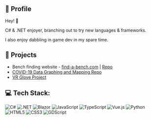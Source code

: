 ## 👤 Profile
Hey! 👋

C# & .NET enjoyer, branching out to try new languages & frameworks.

I also enjoy dabbling in game dev in my spare time.

## 📂 Projects
- Bench finding website - [find-a-bench.com](https://find-a-bench.com) | [Repo](https://github.com/EddieRowe/find-a-bench)
- [COVID-19 Data Graphing and Mapping Repo](https://github.com/EddieRowe/covid19-uk-graphing)
- [VR Glove Project](https://eddierowe.com/2017/04/25/VR-Glove.html)

## 💻 Tech Stack:
![C#](https://img.shields.io/badge/-C%23-512BD4?logo=csharp&style=for-the-badge)
![.NET](https://img.shields.io/badge/-.NET-512BD4?logo=dotnet&style=for-the-badge)
![Blazor](https://img.shields.io/badge/-Blazor-512BD4?logo=blazor&logoColor=white&style=for-the-badge)
![JavaScript](https://img.shields.io/badge/-JavaScript-333333?logo=javascript&logoColor=F7DF1E&style=for-the-badge)
![TypeScript](https://img.shields.io/badge/-TypeScript-3178C6?logo=typescript&logoColor=white&style=for-the-badge)
![Vue.js](https://img.shields.io/badge/-Vue.js-4FC08D?logo=vuedotjs&logoColor=white&style=for-the-badge)
![Python](https://img.shields.io/badge/-Python-3776AB?logo=python&logoColor=white&style=for-the-badge)
![HTML5](https://img.shields.io/badge/-HTML5-E34F26?logo=html5&logoColor=white&style=for-the-badge)
![CSS3](https://img.shields.io/badge/-CSS3-1572B6?logo=css3&logoColor=white&style=for-the-badge)
![GDScript](https://img.shields.io/badge/-GDScript-478CBF?logo=godot-engine&logoColor=white&style=for-the-badge)
